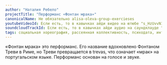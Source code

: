 ```yaml
---
author: "Наталия Ребело"
projectTitle: "Перформанс «Фонтан мрака»"
canonicalName: Не обязательно alisa-oleva-group-exercieses
youtubeVideoId: Если есть, то в кавычках айди видео на ютюбе "s_HzUvvN1Ns"
soundcloudTrackId: Если есть, то в кавычках айди аудио на саундклауде "353915180"
tags: социальная хореография, рассеянная коллективность, психодата, интимные интерфейсы, аномалии коридоров, путь стоп, спортивный интерес
---
```

«Фонтан мрака» это перформанс. Его название вдохновлено Фонтаном Треви в Риме, но Треви превращается в trevas, что означает «мрак» на португальском языке. Перформанс основан на голосе и звуке.

